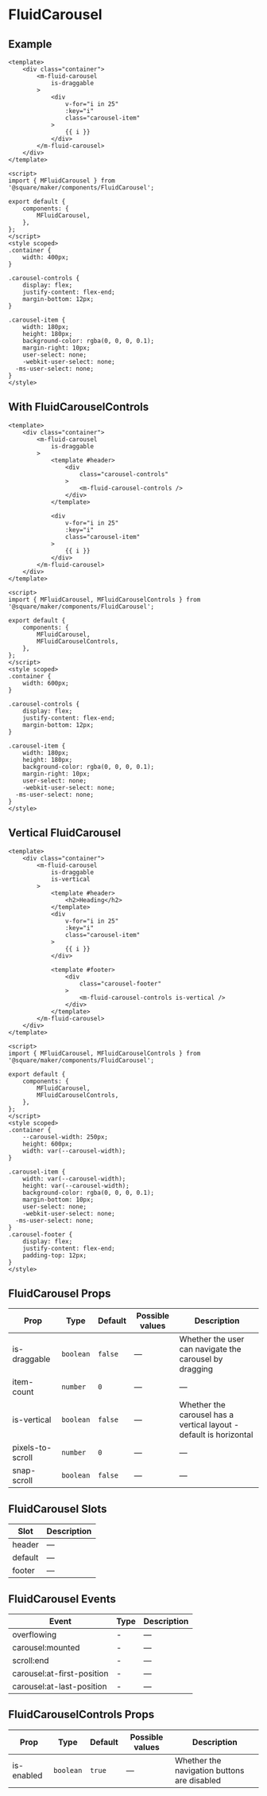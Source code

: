# FluidCarousel

## Example
```vue
<template>
	<div class="container">
		<m-fluid-carousel
			is-draggable
		>
			<div
				v-for="i in 25"
				:key="i"
				class="carousel-item"
			>
				{{ i }}
			</div>
		</m-fluid-carousel>
	</div>
</template>

<script>
import { MFluidCarousel } from '@square/maker/components/FluidCarousel';

export default {
	components: {
		MFluidCarousel,
	},
};
</script>
<style scoped>
.container {
	width: 400px;
}

.carousel-controls {
	display: flex;
	justify-content: flex-end;
	margin-bottom: 12px;
}

.carousel-item {
	width: 180px;
	height: 180px;
	background-color: rgba(0, 0, 0, 0.1);
	margin-right: 10px;
	user-select: none;
	-webkit-user-select: none;
  -ms-user-select: none;
}
</style>
```

## With FluidCarouselControls
```vue
<template>
	<div class="container">
		<m-fluid-carousel
			is-draggable
		>
			<template #header>
				<div
					class="carousel-controls"
				>
					<m-fluid-carousel-controls />
				</div>
			</template>

			<div
				v-for="i in 25"
				:key="i"
				class="carousel-item"
			>
				{{ i }}
			</div>
		</m-fluid-carousel>
	</div>
</template>

<script>
import { MFluidCarousel, MFluidCarouselControls } from '@square/maker/components/FluidCarousel';

export default {
	components: {
		MFluidCarousel,
		MFluidCarouselControls,
	},
};
</script>
<style scoped>
.container {
	width: 600px;
}

.carousel-controls {
	display: flex;
	justify-content: flex-end;
	margin-bottom: 12px;
}

.carousel-item {
	width: 180px;
	height: 180px;
	background-color: rgba(0, 0, 0, 0.1);
	margin-right: 10px;
	user-select: none;
	-webkit-user-select: none;
  -ms-user-select: none;
}
</style>
```

## Vertical FluidCarousel

```vue
<template>
	<div class="container">
		<m-fluid-carousel
			is-draggable
			is-vertical
		>
			<template #header>
				<h2>Heading</h2>
			</template>
			<div
				v-for="i in 25"
				:key="i"
				class="carousel-item"
			>
				{{ i }}
			</div>

			<template #footer>
				<div
					class="carousel-footer"
				>
					<m-fluid-carousel-controls is-vertical />
				</div>
			</template>
		</m-fluid-carousel>
	</div>
</template>

<script>
import { MFluidCarousel, MFluidCarouselControls } from '@square/maker/components/FluidCarousel';

export default {
	components: {
		MFluidCarousel,
		MFluidCarouselControls,
	},
};
</script>
<style scoped>
.container {
	--carousel-width: 250px;
	height: 600px;
	width: var(--carousel-width);
}

.carousel-item {
	width: var(--carousel-width);
	height: var(--carousel-width);
	background-color: rgba(0, 0, 0, 0.1);
	margin-bottom: 10px;
	user-select: none;
	-webkit-user-select: none;
  -ms-user-select: none;
}
.carousel-footer {
	display: flex;
	justify-content: flex-end;
	padding-top: 12px;
}
</style>

```

<!-- api-tables:start -->
## FluidCarousel Props

| Prop             | Type      | Default | Possible values | Description                                                        |
| ---------------- | --------- | ------- | --------------- | ------------------------------------------------------------------ |
| is-draggable     | `boolean` | `false` | —               | Whether the user can navigate the carousel by dragging             |
| item-count       | `number`  | `0`     | —               | —                                                                  |
| is-vertical      | `boolean` | `false` | —               | Whether the carousel has a vertical layout - default is horizontal |
| pixels-to-scroll | `number`  | `0`     | —               | —                                                                  |
| snap-scroll      | `boolean` | `false` | —               | —                                                                  |


## FluidCarousel Slots

| Slot    | Description |
| ------- | ----------- |
| header  | —           |
| default | —           |
| footer  | —           |


## FluidCarousel Events

| Event                      | Type | Description |
| -------------------------- | ---- | ----------- |
| overflowing                | -    | —           |
| carousel:mounted           | -    | —           |
| scroll:end                 | -    | —           |
| carousel:at-first-position | -    | —           |
| carousel:at-last-position  | -    | —           |


## FluidCarouselControls Props

| Prop       | Type      | Default | Possible values | Description                                 |
| ---------- | --------- | ------- | --------------- | ------------------------------------------- |
| is-enabled | `boolean` | `true`  | —               | Whether the navigation buttons are disabled |
<!-- api-tables:end -->
